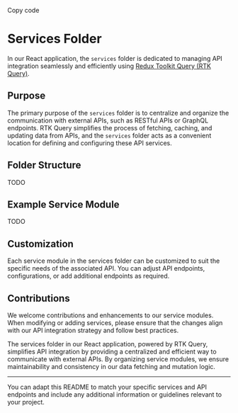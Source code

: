 Copy code
# Services Folder

In our React application, the `services` folder is dedicated to managing API integration seamlessly and efficiently using [Redux Toolkit Query (RTK Query)](https://redux-toolkit.js.org/rtk-query/overview).

## Purpose

The primary purpose of the `services` folder is to centralize and organize the communication with external APIs, such as RESTful APIs or GraphQL endpoints. RTK Query simplifies the process of fetching, caching, and updating data from APIs, and the `services` folder acts as a convenient location for defining and configuring these API services.

## Folder Structure

TODO

## Example Service Module

TODO

## Customization
Each service module in the services folder can be customized to suit the specific needs of the associated API. You can adjust API endpoints, configurations, or add additional endpoints as required.

## Contributions
We welcome contributions and enhancements to our service modules. When modifying or adding services, please ensure that the changes align with our API integration strategy and follow best practices.

The services folder in our React application, powered by RTK Query, simplifies API integration by providing a centralized and efficient way to communicate with external APIs. By organizing service modules, we ensure maintainability and consistency in our data fetching and mutation logic.

---
You can adapt this README to match your specific services and API endpoints and include any additional information or guidelines relevant to your project.